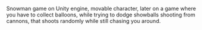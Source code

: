 Snowman game on Unity engine, movable character, later on a game where you have to collect balloons, while trying to dodge showballs shooting from cannons, that shoots randomly while still chasing you around. 
